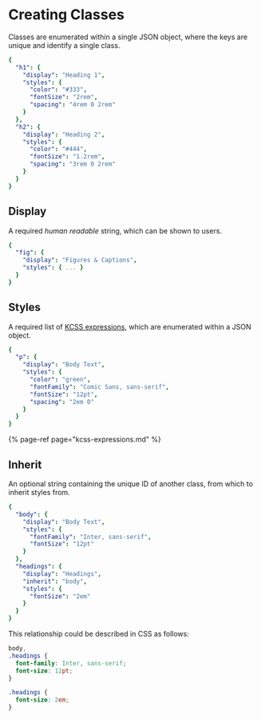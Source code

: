 # Creating Classes

Classes are enumerated within a single JSON object, where the keys are unique and identify a single class.

```yaml
{
  "h1": {
    "display": "Heading 1",
    "styles": {
      "color": "#333",
      "fontSize": "2rem",
      "spacing": "4rem 0 2rem"
    }
  },
  "h2": {
    "display": "Heading 2",
    "styles": {
      "color": "#444",
      "fontSize": "1.2rem",
      "spacing": "3rem 0 2rem"
    }
  }
}
```

## Display

A required _human readable_ string, which can be shown to users.

```yaml
{
  "fig": {
    "display": "Figures & Captions",
    "styles": { ... }
  }
}
```

## Styles

A required list of [KCSS expressions](kcss-expressions.md), which are enumerated within a JSON object. 

```yaml
{
  "p": {
    "display": "Body Text",
    "styles": {
      "color": "green",
      "fontFamily": "Comic Sans, sans-serif",
      "fontSize": "12pt",
      "spacing": "2em 0"
    }
  }
}
```

{% page-ref page="kcss-expressions.md" %}

## Inherit

An optional string containing the unique ID of another class, from which to inherit styles from.

```yaml
{
  "body": {
    "display": "Body Text",
    "styles": {
      "fontFamily": "Inter, sans-serif",
      "fontSize": "12pt"
    }
  },
  "headings": {
    "display": "Headings",
    "inherit": "body",
    "styles": {
      "fontSize": "2em"
    }
  }
}
```

This relationship could be described in CSS as follows:

```css
body,
.headings {
  font-family: Inter, sans-serif;
  font-size: 12pt;
}

.headings {
  font-size: 2em;
}
```

